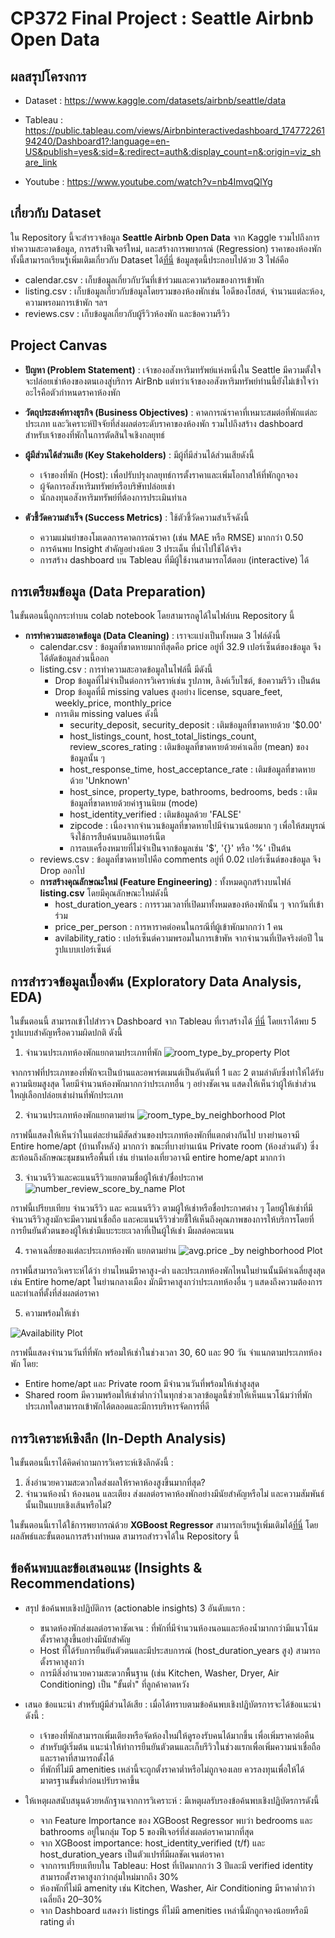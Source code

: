# CP372 Final Project : Seattle Airbnb Open Data 


## **ผลสรุปโครงการ**
- Dataset  : https://www.kaggle.com/datasets/airbnb/seattle/data
  
- Tableau : https://public.tableau.com/views/Airbnbinteractivedashboard_17477226194240/Dashboard1?:language=en-US&publish=yes&:sid=&:redirect=auth&:display_count=n&:origin=viz_share_link

- Youtube  : https://www.youtube.com/watch?v=nb4ImvqQlYg


## เกี่ยวกับ Dataset
ใน Repository นี้จะสำรวจข้อมูล **Seattle Airbnb Open Data** จาก Kaggle รวมไปถึงการทำความสะอาดข้อมูล, การสร้างฟีเจอร์ใหม่, และสร้างการพยากรณ์ (Regression) ราคาของห้องพัก ทั้งนี้สามารถเรียนรู้เพิ่มเติมเกี่ยวกับ Dataset ได้[ที่นี่](https://www.kaggle.com/datasets/airbnb/seattle/data)
ข้อมูลชุดนี้ประกอบไปด้วย 3 ไฟล์คือ
  + calendar.csv : เก็บข้อมูลเกี่ยวกับวันที่เข้าร่วมและความร้อมของการเข้าพัก
  + listing.csv  : เก็บข้อมูลเกี่ยวกับข้อมูลโดยรวมของห้องพักเช่น ไอดีของโฮสต์, จำนวนแต่ละห้อง, ความพรอมการเข้าพัก ฯลฯ
  + reviews.csv  : เก็บข้อมูลเกี่ยวกับผู้รีวิวห้องพัก และข้อความรีวิว


## **Project Canvas**
- **ปัญหา (Problem Statement)** : เจ้าของอสังหาริมทรัพย์แห่งหนึ่งใน Seattle มีความตั้งใจจะปล่อยเช่าห้องของตนเองสู่บริการ AirBnb แต่ทว่าเจ้าของอสังหาริมทรัพย์ท่านนี้ยังไม่เข้าใจว่าอะไรคือตัวกำหนดราคาห้องพัก
  
- **วัตถุประสงค์ทางธุรกิจ (Business Objectives)** : คาดการณ์ราคาที่เหมาะสมต่อที่พักแต่ละประเภท และวิเคราะห์ปัจจัยที่ส่งผลต่อระดับราคาของห้องพัก รวมไปถึงสร้าง dashboard สำหรับเจ้าของที่พักในการตัดสินใจเชิงกลยุทธ์
  
- **ผู้มีส่วนได้ส่วนเสีย (Key Stakeholders)** : มีผู้ที่มีส่วนได้ส่วนเสียดังนี้
  - เจ้าของที่พัก (Host): เพื่อปรับปรุงกลยุทธ์การตั้งราคาและเพิ่มโอกาสให้ที่พักถูกจอง
  - ผู้จัดการอสังหาริมทรัพย์หรือบริษัทปล่อยเช่า
  - นักลงทุนอสังหาริมทรัพย์ที่ต้องการประเมินทำเล
    
- **ตัวชี้วัดความสำเร็จ (Success Metrics)** : ใช้ตัวชี้วัดความสำเร็จดังนี้
  - ความแม่นยำของโมเดลการคาดการณ์ราคา (เช่น MAE หรือ RMSE) มากกว่า 0.50
  - การค้นพบ Insight สำคัญอย่างน้อย 3 ประเด็น ที่นำไปใช้ได้จริง
  - การสร้าง dashboard บน Tableau ที่มีผู้ใช้งานสามารถโต้ตอบ (interactive) ได้ 


## **การเตรียมข้อมูล (Data Preparation)**
ในขั้นตอนนี้ถูกกระทำบน colab notebook โดยสามารถดูได้ในไฟล์บน Repository นี้
- **การทำความสะอาดข้อมูล (Data Cleaning)** : เราจะแบ่งเป็นทั้งหมด 3 ไฟล์ดังนี้
    + calendar.csv : ข้อมูลที่ขาดหายมากที่สุดคือ price อยู่ที่ 32.9 เปอร์เซ็นต์ของข้อมูล จึงได้ตัดข้อมูลส่วนนี้ออก
    + listing.csv  : การทำความสะอาดข้อมูลในไฟล์นี้ มีดังนี้
        - Drop ข้อมูลที่ไม่จำเป็นต่อการวิเคราห์เช่น รูปภาพ, ลิงค์เว็บไซต์, ข้อความรีวิว เป็นต้น
        - Drop ข้อมูลที่มี missing values สูงอย่าง license, square_feet, weekly_price, monthly_price
        - การเติม missing values ดังนี้
            +  security_deposit, security_deposit : เติมข้อมูลที่ขาดหายด้วย '$0.00'
            +  host_listings_count, host_total_listings_count, review_scores_rating : เติมข้อมูลที่ขาดหายด้วยค่าเฉลี่ย (mean) ของข้อมูลนั้น ๆ
            +  host_response_time, host_acceptance_rate : เติมข้อมูลที่ขาดหายด้วย 'Unknown'
            +  host_since, property_type, bathrooms, bedrooms, beds : เติมข้อมูลที่ขาดหายด้วยค่าฐานนิยม (mode)
            +  host_identity_verified : เติมข้อมูลด้วย 'FALSE'
            +  zipcode : เนื่องจากจำนวนข้อมูลที่ขาดหายไปมีจำนวนน้อยมาก ๆ เพื่อให้สมบูรณ์จึงใช้การสืบค้นบนอินเทอร์เน็ต
            +  การลบเครื่องหมายที่ไม่จำเป็นจากข้อมูลเช่น '$', '{}' หรือ '%' เป็นต้น
    + reviews.csv  : ข้อมูลที่ขาดหายไปคือ comments อยู่ที่ 0.02 เปอร์เซ็นต์ของข้อมูล จึง Drop ออกไป
  - **การสร้างคุณลักษณะใหม่ (Feature Engineering)** : ทั้งหมดถูกสร้างบนไฟล์ **listing.csv** โดยมีคุณลักษณะใหม่ดังนี้
      + host_duration_years : การรวมเวลาที่เปิดมาทั้งหมดของห้องพักนั้น ๆ จากวันที่เข้าร่วม 
      + price_per_person    : การหาราคต่อคนในกรณีที่ผู้เข้าพักมากกว่า 1 คน
      + avilability_ratio   : เปอร์เซ็นต์ความพรอมในการเข้าพัห จากจำนวนที่เปิดจริงต่อปี ในรูปแบบเปอร์เซ็นต์
   
## **การสำรวจข้อมูลเบื้องต้น (Exploratory Data Analysis, EDA)**
ในขั้นตอนนี้ สามารถเข้าไปสำรวจ Dashboard จาก Tableau ที่เราสร้างได้ [ที่นี่](https://public.tableau.com/views/Airbnbinteractivedashboard_17477226194240/Dashboard1?:language=en-US&publish=yes&:sid=&:redirect=auth&:display_count=n&:origin=viz_share_link)
โดยเราได้พบ 5 รูปแบบสำคัญหรือความผิดปกติ ดังนี้ <br>

1. จำนวนประเภทห้องพักแยกตามประเภทที่พัก
![room_type_by_property Plot](img/room_type_by_property.png)

  จากกราฟที่ประเภทของที่พักจะเป็นบ้านและอพาร์ตเมนต์เป็นอันดันที่ 1 และ 2 ตามลำดับซึ่งทำให้ได้รับความนิยมสูงสุด โดยมีจำนวนห้องพักมากกว่าประเภทอื่น ๆ อย่างชัดเจน แสดงให้เห็นว่าผู้ให้เช่าส่วนใหญ่เลือกปล่อยเช่าผ่านที่พักประเภท<br>

2. จำนวนประเภทห้องพักแยกตามย่าน
![room_type_by_neighborhood Plot](img/room_type_by_neighborhood.png)

  กราฟนี้แสดงให้เห็นว่าในแต่ละย่านมีสัดส่วนของประเภทห้องพักที่แตกต่างกันไป บางย่านอาจมี Entire home/apt (บ้านทั้งหลัง) มากกว่า ขณะที่บางย่านเน้น Private room (ห้องส่วนตัว) ซึ่งสะท้อนถึงลักษณะชุมชนหรือพื้นที่ เช่น ย่านท่องเที่ยวอาจมี entire home/apt มากกว่า<br>

3. จำนวนรีวิวและคะแนนรีวิวแยกตามชื่อผู้ให้เช่า/ชื่อประกาศ
![number_review_score_by_name Plot](img/number_review_score_by_name.png)

  กราฟนี้เปรียบเทียบ จำนวนรีวิว และ คะแนนรีวิว ตามผู้ให้เช่าหรือชื่อประกาศต่าง ๆ โดยผู้ให้เช่าที่มีจำนวนรีวิวสูงมักจะมีความน่าเชื่อถือ และคะแนนรีวิวช่วยชี้ให้เห็นถึงคุณภาพของการให้บริการโดยที่การยืนยันตัวตนของผู้ให้เช่ามีแบะระยะเวลาที่เป็นผู้ให้เช่า มีผลต่อคะแนน<br>

4. ราคาเฉลี่ยของแต่ละประเภทห้องพัก แยกตามย่าน
![avg.price _by neighborhood Plot](img/avg.price_by_neighborhood.png)

  กราฟนี้สามารถวิเคราะห์ได้ว่า ย่านไหนมีราคาสูง-ต่ำ และประเภทห้องพักไหนในย่านนั้นมีค่าเฉลี่ยสูงสุด เช่น Entire home/apt ในย่านกลางเมือง มักมีราคาสูงกว่าประเภทห้องอื่น ๆ แสดงถึงความต้องการและทำเลที่ตั้งที่ส่งผลต่อราคา<br>

5. ความพร้อมให้เช่า
   
![Availability Plot](img/Availability.png)

  กราฟนี้แสดงจำนวนวันที่ที่พัก พร้อมให้เช่าในช่วงเวลา 30, 60 และ 90 วัน จำแนกตามประเภทห้องพัก โดย:
  - Entire home/apt และ Private room มีจำนวนวันที่พร้อมให้เช่าสูงสุด<br>
  - Shared room มีความพร้อมให้เช่าต่ำกว่าในทุกช่วงเวลาข้อมูลนี้ช่วยให้เห็นแนวโน้มว่าที่พักประเภทใดสามารถเข้าพักได้ตลอดและมีการบริหารจัดการที่ดี


## **การวิเคราะห์เชิงลึก (In-Depth Analysis)**
ในขั้นตอนนี้เราได้คิดคำถามการวิเคราะห์เชิงลึกดังนี้ :
1. สิ่งอำนวยความสะดวกใดส่งผลให้ราคาห้องสูงขึ้นมากที่สุด?
2. จำนวนห้องน้ำ ห้องนอน และเตียง ส่งผลต่อราคาห้องพักอย่างมีนัยสำคัญหรือไม่ และความสัมพันธ์นั้นเป็นแบบเชิงเส้นหรือไม่?

ในขั้นตอนนี้เราได้ใช้การพยากรณ์ด้วย **XGBoost Regressor** สามารถเรียนรู้เพิ่มเติมได้[ที่นี่](https://www.geeksforgeeks.org/xgboost-for-regression/.) โดยผลลัพธ์และขั้นตอนการสร้างทำหมด สามารถสำรวจได้ใน Repository นี้

## **ข้อค้นพบและข้อเสนอแนะ (Insights & Recommendations)**
- สรุป ข้อค้นพบเชิงปฏิบัติการ (actionable insights) 3 อันดับแรก :
    + ขนาดห้องพักส่งผลต่อราคาชัดเจน : ที่พักที่มีจำนวนห้องนอนและห้องน้ำมากกว่ามีแนวโน้มตั้งราคาสูงขึ้นอย่างมีนัยสำคัญ 
    + Host ที่ได้รับการยืนยันตัวตนและมีประสบการณ์ (host_duration_years สูง) สามารถตั้งราคาสูงกว่า
    + การมีสิ่งอำนวยความสะดวกพื้นฐาน (เช่น Kitchen, Washer, Dryer, Air Conditioning) เป็น "ขั้นต่ำ" ที่ลูกค้าคาดหวัง

- เสนอ ข้อแนะนำ สำหรับผู้มีส่วนได้เสีย : เมื่อได้ทราบตามข้อค้นพบเชิงปฏิบัตรการจะได้ข้อแนะนำดังนี้ :
    + เจ้าของที่พักสามารถเพิ่มเตียงหรือจัดห้องใหม่ให้ดูรองรับคนได้มากขึ้น เพื่อเพิ่มราคาต่อคืน
    + สำหรับผู้เริ่มต้น แนะนำให้ทำการยืนยันตัวตนและเก็บรีวิวในช่วงแรกเพื่อเพิ่มความน่าเชื่อถือและราคาที่สามารถตั้งได้
    + ที่พักที่ไม่มี amenities เหล่านี้จะถูกตั้งราคาต่ำหรือไม่ถูกจองเลย ควรลงทุนเพื่อให้ได้มาตรฐานขั้นต่ำก่อนปรับราคาขึ้น

- ให้เหตุผลสนับสนุนด้วยหลักฐานจากการวิเคราะห์ : มีเหตุผลรับรองข้อค้นพบเชิงปฏิบัตรการดังนี้
    + จาก Feature Importance ของ XGBoost Regressor พบว่า bedrooms และ bathrooms อยู่ในกลุ่ม Top 5 ของฟีเจอร์ที่ส่งผลต่อราคามากที่สุด
    + จาก XGBoost importance: host_identity_verified (t/f) และ host_duration_years เป็นตัวแปรที่มีผลชัดเจนต่อราคา
    + จากการเปรียบเทียบใน Tableau: Host ที่เปิดมากกว่า 3 ปีและมี verified identity สามารถตั้งราคาสูงกว่ากลุ่มใหม่มากถึง 30%
    + ห้องพักที่ไม่มี amenity เช่น Kitchen, Washer, Air Conditioning มีราคาต่ำกว่าเฉลี่ยถึง 20–30%
    + จาก Dashboard แสดงว่า listings ที่ไม่มี amenities เหล่านี้มักถูกจองน้อยหรือมี rating ต่ำ
